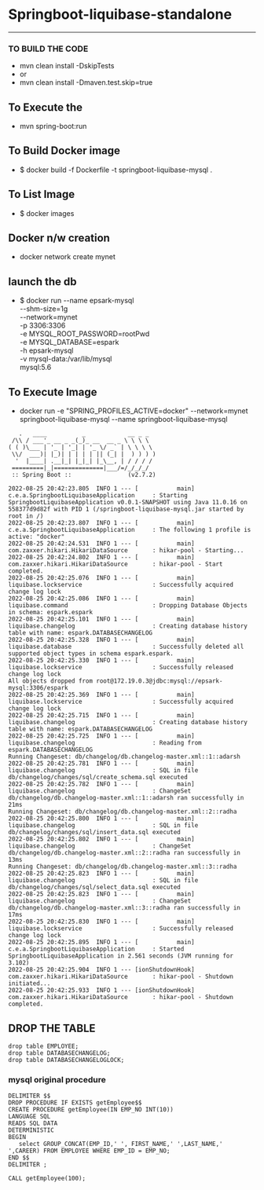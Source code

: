 # Springboot-liquibase-standalone
---

### TO BUILD THE CODE 
* mvn clean install -DskipTests
* or 
* mvn clean install -Dmaven.test.skip=true


## To Execute the 
* mvn spring-boot:run 

## To Build Docker image 
* $ docker build -f Dockerfile -t springboot-liquibase-mysql .

## To List Image 
* $ docker images

## Docker n/w creation 
* docker network create mynet

##  launch the db
* $ docker run --name epsark-mysql \
  --shm-size=1g \
  --network=mynet \
  -p 3306:3306 \
  -e MYSQL_ROOT_PASSWORD=rootPwd \
  -e MYSQL_DATABASE=espark \
  -h epsark-mysql \
  -v mysql-data:/var/lib/mysql \
  mysql:5.6

## To Execute Image
* docker run -e "SPRING_PROFILES_ACTIVE=docker" --network=mynet  springboot-liquibase-mysql --name springboot-liquibase-mysql

```        
   .   ____          _            __ _ _
 /\\ / ___'_ __ _ _(_)_ __  __ _ \ \ \ \
( ( )\___ | '_ | '_| | '_ \/ _` | \ \ \ \
 \\/  ___)| |_)| | | | | || (_| |  ) ) ) )
  '  |____| .__|_| |_|_| |_\__, | / / / /
 =========|_|==============|___/=/_/_/_/
 :: Spring Boot ::                (v2.7.2)

2022-08-25 20:42:23.805  INFO 1 --- [           main] c.e.a.SpringbootLiquibaseApplication     : Starting SpringbootLiquibaseApplication v0.0.1-SNAPSHOT using Java 11.0.16 on 558377d9d82f with PID 1 (/springboot-liquibase-mysql.jar started by root in /)
2022-08-25 20:42:23.807  INFO 1 --- [           main] c.e.a.SpringbootLiquibaseApplication     : The following 1 profile is active: "docker"
2022-08-25 20:42:24.531  INFO 1 --- [           main] com.zaxxer.hikari.HikariDataSource       : hikar-pool - Starting...
2022-08-25 20:42:24.802  INFO 1 --- [           main] com.zaxxer.hikari.HikariDataSource       : hikar-pool - Start completed.
2022-08-25 20:42:25.076  INFO 1 --- [           main] liquibase.lockservice                    : Successfully acquired change log lock
2022-08-25 20:42:25.086  INFO 1 --- [           main] liquibase.command                        : Dropping Database Objects in schema: espark.espark
2022-08-25 20:42:25.101  INFO 1 --- [           main] liquibase.changelog                      : Creating database history table with name: espark.DATABASECHANGELOG
2022-08-25 20:42:25.328  INFO 1 --- [           main] liquibase.database                       : Successfully deleted all supported object types in schema espark.espark.
2022-08-25 20:42:25.330  INFO 1 --- [           main] liquibase.lockservice                    : Successfully released change log lock
All objects dropped from root@172.19.0.3@jdbc:mysql://epsark-mysql:3306/espark
2022-08-25 20:42:25.369  INFO 1 --- [           main] liquibase.lockservice                    : Successfully acquired change log lock
2022-08-25 20:42:25.715  INFO 1 --- [           main] liquibase.changelog                      : Creating database history table with name: espark.DATABASECHANGELOG
2022-08-25 20:42:25.725  INFO 1 --- [           main] liquibase.changelog                      : Reading from espark.DATABASECHANGELOG
Running Changeset: db/changelog/db.changelog-master.xml::1::adarsh
2022-08-25 20:42:25.781  INFO 1 --- [           main] liquibase.changelog                      : SQL in file db/changelog/changes/sql/create_schema.sql executed
2022-08-25 20:42:25.782  INFO 1 --- [           main] liquibase.changelog                      : ChangeSet db/changelog/db.changelog-master.xml::1::adarsh ran successfully in 21ms
Running Changeset: db/changelog/db.changelog-master.xml::2::radha
2022-08-25 20:42:25.800  INFO 1 --- [           main] liquibase.changelog                      : SQL in file db/changelog/changes/sql/insert_data.sql executed
2022-08-25 20:42:25.802  INFO 1 --- [           main] liquibase.changelog                      : ChangeSet db/changelog/db.changelog-master.xml::2::radha ran successfully in 13ms
Running Changeset: db/changelog/db.changelog-master.xml::3::radha
2022-08-25 20:42:25.823  INFO 1 --- [           main] liquibase.changelog                      : SQL in file db/changelog/changes/sql/select_data.sql executed
2022-08-25 20:42:25.823  INFO 1 --- [           main] liquibase.changelog                      : ChangeSet db/changelog/db.changelog-master.xml::3::radha ran successfully in 17ms
2022-08-25 20:42:25.830  INFO 1 --- [           main] liquibase.lockservice                    : Successfully released change log lock
2022-08-25 20:42:25.895  INFO 1 --- [           main] c.e.a.SpringbootLiquibaseApplication     : Started SpringbootLiquibaseApplication in 2.561 seconds (JVM running for 3.102)
2022-08-25 20:42:25.904  INFO 1 --- [ionShutdownHook] com.zaxxer.hikari.HikariDataSource       : hikar-pool - Shutdown initiated...
2022-08-25 20:42:25.933  INFO 1 --- [ionShutdownHook] com.zaxxer.hikari.HikariDataSource       : hikar-pool - Shutdown completed.

```


## DROP THE TABLE 
``` 
drop table EMPLOYEE;
drop table DATABASECHANGELOG;
drop table DATABASECHANGELOGLOCK;
```

### mysql original procedure 
```    
DELIMITER $$
DROP PROCEDURE IF EXISTS getEmployee$$
CREATE PROCEDURE getEmployee(IN EMP_NO INT(10))
LANGUAGE SQL
READS SQL DATA
DETERMINISTIC
BEGIN
   select GROUP_CONCAT(EMP_ID,' ', FIRST_NAME,' ',LAST_NAME,' ',CAREER) FROM EMPLOYEE WHERE EMP_ID = EMP_NO;
END $$
DELIMITER ;

CALL getEmployee(100);
```